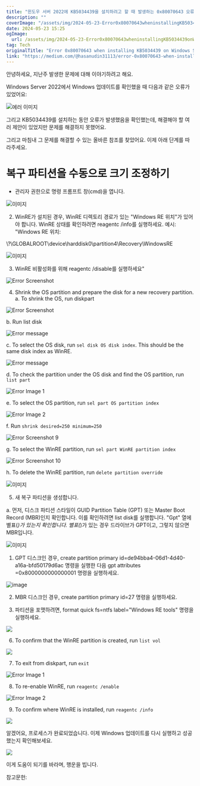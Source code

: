 ```yaml
---
title: "윈도우 서버 2022에 KB5034439을 설치하려고 할 때 발생하는 0x80070643 오류 해결 방법"
description: ""
coverImage: "/assets/img/2024-05-23-Error0x80070643wheninstallingKB5034439onWindowsServer2022_0.png"
date: 2024-05-23 15:25
ogImage:
  url: /assets/img/2024-05-23-Error0x80070643wheninstallingKB5034439onWindowsServer2022_0.png
tag: Tech
originalTitle: "Error 0x80070643 when installing KB5034439 on Windows Server 2022."
link: "https://medium.com/@hasanudin31113/error-0x80070643-when-installing-kb5034439-on-windows-server-2022-32b7abd74eb3"
---
```


안녕하세요, 지난주 발생한 문제에 대해 이야기하려고 해요.

Windows Server 2022에서 Windows 업데이트를 확인했을 때 다음과 같은 오류가 있었어요:

![에러 이미지](/assets/img/2024-05-23-Error0x80070643wheninstallingKB5034439onWindowsServer2022_0.png)

그리고 KB5034439를 설치하는 동안 오류가 발생했음을 확인했는데, 해결해야 할 여러 제안이 있었지만 문제를 해결하지 못했어요.

<div class="content-ad"></div>

그리고 마침내 그 문제를 해결할 수 있는 올바른 참조를 찾았어요. 이제 아래 단계를 따라주세요.

# 복구 파티션을 수동으로 크기 조정하기

- 관리자 권한으로 명령 프롬프트 창(cmd)을 엽니다.

![이미지](/assets/img/2024-05-23-Error0x80070643wheninstallingKB5034439onWindowsServer2022_1.png)

<div class="content-ad"></div>

2. WinRE가 설치된 경우, WinRE 디렉토리 경로가 있는 "Windows RE 위치"가 있어야 합니다. WinRE 상태를 확인하려면 reagentc /info를 실행하세요. 예시: "Windows RE 위치:

\\?\GLOBALROOT\device\harddisk0\partition4\Recovery\WindowsRE

![이미지](/assets/img/2024-05-23-Error0x80070643wheninstallingKB5034439onWindowsServer2022_2.png)

3. WinRE 비활성화를 위해 reagentc /disable를 실행하세요"

<div class="content-ad"></div>

![Error Screenshot](/assets/img/2024-05-23-Error0x80070643wheninstallingKB5034439onWindowsServer2022_3.png)

4. Shrink the OS partition and prepare the disk for a new recovery partition.
   a. To shrink the OS, run diskpart

![Error Screenshot](/assets/img/2024-05-23-Error0x80070643wheninstallingKB5034439onWindowsServer2022_4.png)

b. Run list disk

<div class="content-ad"></div>

![Error message](/assets/img/2024-05-23-Error0x80070643wheninstallingKB5034439onWindowsServer2022_5.png)

c. To select the OS disk, run `sel disk OS disk index`. This should be the same disk index as WinRE.

![Error message](/assets/img/2024-05-23-Error0x80070643wheninstallingKB5034439onWindowsServer2022_6.png)

d. To check the partition under the OS disk and find the OS partition, run `list part`

<div class="content-ad"></div>

![Error Image 1](/assets/img/2024-05-23-Error0x80070643wheninstallingKB5034439onWindowsServer2022_7.png)

e. To select the OS partition, run `sel part OS partition index`

![Error Image 2](/assets/img/2024-05-23-Error0x80070643wheninstallingKB5034439onWindowsServer2022_8.png)

f. Run `shrink desired=250 minimum=250`

<div class="content-ad"></div>

![Error Screenshot 9](/assets/img/2024-05-23-Error0x80070643wheninstallingKB5034439onWindowsServer2022_9.png)

g. To select the WinRE partition, run `sel part WinRE partition index`

![Error Screenshot 10](/assets/img/2024-05-23-Error0x80070643wheninstallingKB5034439onWindowsServer2022_10.png)

h. To delete the WinRE partition, run `delete partition override`

<div class="content-ad"></div>

![이미지](/assets/img/2024-05-23-Error0x80070643wheninstallingKB5034439onWindowsServer2022_11.png)

5. 새 복구 파티션을 생성합니다.

a. 먼저, 디스크 파티션 스타일이 GUID Partition Table (GPT) 또는 Master Boot Record (MBR)인지 확인합니다. 이를 확인하려면 list disk를 실행합니다. "Gpt" 열에 별표(_)가 있는지 확인합니다. 별표(_)가 있는 경우 드라이브가 GPT이고, 그렇지 않으면 MBR입니다.

![이미지](/assets/img/2024-05-23-Error0x80070643wheninstallingKB5034439onWindowsServer2022_12.png)

<div class="content-ad"></div>

1. GPT 디스크인 경우, create partition primary id=de94bba4-06d1-4d40-a16a-bfd50179d6ac 명령을 실행한 다음 gpt attributes =0x8000000000000001 명령을 실행하세요.

![image](/assets/img/2024-05-23-Error0x80070643wheninstallingKB5034439onWindowsServer2022_13.png)

2. MBR 디스크인 경우, create partition primary id=27 명령을 실행하세요.

3. 파티션을 포맷하려면, format quick fs=ntfs label="Windows RE tools" 명령을 실행하세요.

<div class="content-ad"></div>

<img src="/assets/img/2024-05-23-Error0x80070643wheninstallingKB5034439onWindowsServer2022_14.png" />

6. To confirm that the WinRE partition is created, run `list vol`

<img src="/assets/img/2024-05-23-Error0x80070643wheninstallingKB5034439onWindowsServer2022_15.png" />

7. To exit from diskpart, run `exit`

<div class="content-ad"></div>

![Error Image 1](/assets/img/2024-05-23-Error0x80070643wheninstallingKB5034439onWindowsServer2022_16.png)

8. To re-enable WinRE, run `reagentc /enable`

![Error Image 2](/assets/img/2024-05-23-Error0x80070643wheninstallingKB5034439onWindowsServer2022_17.png)

9. To confirm where WinRE is installed, run `reagentc /info`

<div class="content-ad"></div>

<img src="/assets/img/2024-05-23-Error0x80070643wheninstallingKB5034439onWindowsServer2022_18.png" />

알겠어요, 프로세스가 완료되었습니다. 이제 Windows 업데이트를 다시 실행하고 성공했는지 확인해보세요.

<img src="/assets/img/2024-05-23-Error0x80070643wheninstallingKB5034439onWindowsServer2022_19.png" />

이게 도움이 되기를 바라며, 행운을 빕니다.

<div class="content-ad"></div>

참고문헌:
